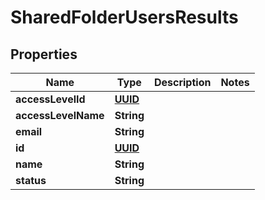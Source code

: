 # SharedFolderUsersResults

## Properties
Name | Type | Description | Notes
------------ | ------------- | ------------- | -------------
**accessLevelId** | [**UUID**](UUID.md) |  | 
**accessLevelName** | **String** |  | 
**email** | **String** |  | 
**id** | [**UUID**](UUID.md) |  | 
**name** | **String** |  | 
**status** | **String** |  | 
